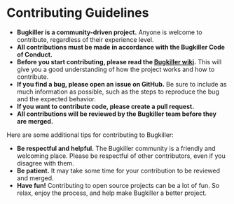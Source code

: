# Contributing Guidelines

* **Bugkiller is a community-driven project.** Anyone is welcome to contribute, regardless of their experience level.
* **All contributions must be made in accordance with the Bugkiller Code of Conduct.**
* **Before you start contributing, please read the [Bugkiller wiki](https://github.com/TylerMS887/bugkiller/wiki).** This will give you a good understanding of how the project works and how to contribute.
* **If you find a bug, please open an issue on GitHub.** Be sure to include as much information as possible, such as the steps to reproduce the bug and the expected behavior.
* **If you want to contribute code, please create a pull request.**
* **All contributions will be reviewed by the Bugkiller team before they are merged.**

Here are some additional tips for contributing to Bugkiller:

* **Be respectful and helpful.** The Bugkiller community is a friendly and welcoming place. Please be respectful of other contributors, even if you disagree with them.
* **Be patient.** It may take some time for your contribution to be reviewed and merged.
* **Have fun!** Contributing to open source projects can be a lot of fun. So relax, enjoy the process, and help make Bugkiller a better project.
